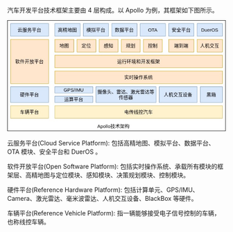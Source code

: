 
汽车开发平台技术框架主要由 4 层构成。以 Apollo 为例，其框架如下图所示。

![](img/Apollo技术架构.jpg)

云服务平台(Cloud Service Platform): 包括高精地图、模拟平台、数据平台、OTA 模块、安全平台和 DuerOS 。

软件开放平台(Open Software Platform): 包括实时操作系统、承载所有模块的框架层、高精地图与定位模块、感知模块、决策规划模块、控制模块。

硬件平台(Reference Hardware Platform): 包括计算单元、GPS/IMU、Camera、激光雷达、毫米波雷达、人机交互设备、BlackBox 等硬件。

车辆平台(Reference Vehicle Platform): 指一辆能够接受电子信号控制的车辆，也称线控车辆。

